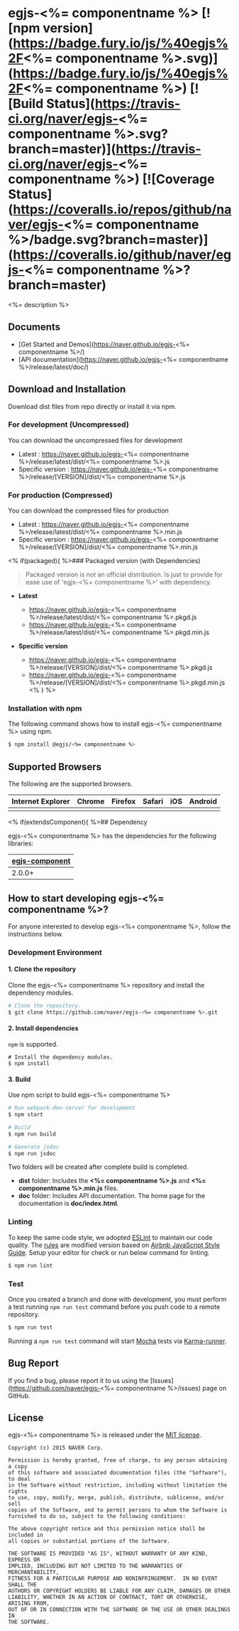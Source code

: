 # egjs-<%= componentname %> [![npm version](https://badge.fury.io/js/%40egjs%2F<%= componentname %>.svg)](https://badge.fury.io/js/%40egjs%2F<%= componentname %>) [![Build Status](https://travis-ci.org/naver/egjs-<%= componentname %>.svg?branch=master)](https://travis-ci.org/naver/egjs-<%= componentname %>) [![Coverage Status](https://coveralls.io/repos/github/naver/egjs-<%= componentname %>/badge.svg?branch=master)](https://coveralls.io/github/naver/egjs-<%= componentname %>?branch=master)

<%= description %>

## Documents
- [Get Started and Demos](https://naver.github.io/egjs-<%= componentname %>/)
- [API documentation](https://naver.github.io/egjs-<%= componentname %>/release/latest/doc/)

## Download and Installation

Download dist files from repo directly or install it via npm. 

### For development (Uncompressed)

You can download the uncompressed files for development

- Latest : https://naver.github.io/egjs-<%= componentname %>/release/latest/dist/<%= componentname %>.js
- Specific version : https://naver.github.io/egjs-<%= componentname %>/release/[VERSION]/dist/<%= componentname %>.js

### For production (Compressed)

You can download the compressed files for production

- Latest : https://naver.github.io/egjs-<%= componentname %>/release/latest/dist/<%= componentname %>.min.js
- Specific version : https://naver.github.io/egjs-<%= componentname %>/release/[VERSION]/dist/<%= componentname %>.min.js

<% if(packaged){ %>### Packaged version (with Dependencies)
> Packaged version is not an official distribution.
> Is just to provide for ease use of 'egjs-<%= componentname %>' with dependency.

 - **Latest**
    - https://naver.github.io/egjs-<%= componentname %>/release/latest/dist/<%= componentname %>.pkgd.js
    - https://naver.github.io/egjs-<%= componentname %>/release/latest/dist/<%= componentname %>.pkgd.min.js

 - **Specific version**
    - https://naver.github.io/egjs-<%= componentname %>/release/[VERSION]/dist/<%= componentname %>.pkgd.js
    - https://naver.github.io/egjs-<%= componentname %>/release/[VERSION]/dist/<%= componentname %>.pkgd.min.js
<% } %>
### Installation with npm

The following command shows how to install egjs-<%= componentname %> using npm.

```bash
$ npm install @egjs/<%= componentname %>
```


## Supported Browsers
The following are the supported browsers.

|Internet Explorer|Chrome|Firefox|Safari|iOS|Android|
|---|---|---|---|---|---|
|||||||

<% if(extendsComponent){ %>## Dependency

egjs-<%= componentname %> has the dependencies for the following libraries:

|[egjs-component](https://github.com/naver/egjs-component)|
|----|
|2.0.0+|<% } %>


## How to start developing egjs-<%= componentname %>?

For anyone interested to develop egjs-<%= componentname %>, follow the instructions below.

### Development Environment

#### 1. Clone the repository

Clone the egjs-<%= componentname %> repository and install the dependency modules.

```bash
# Clone the repository.
$ git clone https://github.com/naver/egjs-<%= componentname %>.git
```

#### 2. Install dependencies
`npm` is supported.

```
# Install the dependency modules.
$ npm install
```

#### 3. Build

Use npm script to build egjs-<%= componentname %>

```bash
# Run webpack-dev-server for development
$ npm start

# Build
$ npm run build

# Generate jsdoc
$ npm run jsdoc
```

Two folders will be created after complete build is completed.

- **dist** folder: Includes the **<%= componentname %>.js** and **<%= componentname %>.min.js** files.
- **doc** folder: Includes API documentation. The home page for the documentation is **doc/index.html**.

### Linting

To keep the same code style, we adopted [ESLint](http://eslint.org/) to maintain our code quality. The [rules](https://github.com/naver/eslint-config-naver/tree/master/rules) are modified version based on [Airbnb JavaScript Style Guide](https://github.com/airbnb/javascript).
Setup your editor for check or run below command for linting.

```bash
$ npm run lint
```

### Test

Once you created a branch and done with development, you must perform a test running `npm run test` command before you push code to a remote repository.

```bash
$ npm run test
```
Running a `npm run test` command will start [Mocha](https://mochajs.org/) tests via [Karma-runner](https://karma-runner.github.io/).


## Bug Report

If you find a bug, please report it to us using the [Issues](https://github.com/naver/egjs-<%= componentname %>/issues) page on GitHub.


## License
egjs-<%= componentname %> is released under the [MIT license](https://raw.githubusercontent.com/naver/egjs/master/LICENSE.txt).


```
Copyright (c) 2015 NAVER Corp.

Permission is hereby granted, free of charge, to any person obtaining a copy
of this software and associated documentation files (the "Software"), to deal
in the Software without restriction, including without limitation the rights
to use, copy, modify, merge, publish, distribute, sublicense, and/or sell
copies of the Software, and to permit persons to whom the Software is
furnished to do so, subject to the following conditions:

The above copyright notice and this permission notice shall be included in
all copies or substantial portions of the Software.

THE SOFTWARE IS PROVIDED "AS IS", WITHOUT WARRANTY OF ANY KIND, EXPRESS OR
IMPLIED, INCLUDING BUT NOT LIMITED TO THE WARRANTIES OF MERCHANTABILITY,
FITNESS FOR A PARTICULAR PURPOSE AND NONINFRINGEMENT.  IN NO EVENT SHALL THE
AUTHORS OR COPYRIGHT HOLDERS BE LIABLE FOR ANY CLAIM, DAMAGES OR OTHER
LIABILITY, WHETHER IN AN ACTION OF CONTRACT, TORT OR OTHERWISE, ARISING FROM,
OUT OF OR IN CONNECTION WITH THE SOFTWARE OR THE USE OR OTHER DEALINGS IN
THE SOFTWARE.
```
